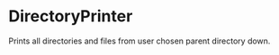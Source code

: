 DirectoryPrinter
================

Prints all directories and files from user chosen parent directory down.
